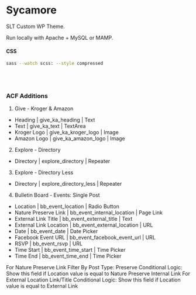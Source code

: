 # Sycamore
SLT Custom WP Theme.

Run locally with Apache + MySQL or MAMP.

#### CSS
```bash
sass --watch scss: --style compressed
```
<br/><br/>
### ACF Additions
1. Give - Kroger & Amazon
  - Heading       | give_ka_heading     | Text
  - Text          | give_ka_text        | TextArea
  - Kroger Logo   | give_ka_kroger_logo | Image
  - Amazon Logo   | give_ka_amazon_logo | Image
2. Explore - Directory
  - Directory | explore_directory | Repeater
3. Explore - Directory Less
  - Directory | explore_directory_less | Repeater
4. Bulletin Board - Events: Single Post
  - Location                | bb_event_location           | Radio Button
  - Nature Preserve Link    | bb_event_internal_location  | Page Link
  - External Link Title     | bb_event_external_title     | Text
  - External Link Location  | bb_event_external_location  | URL
  - Date                    | bb_event_date               | Date Picker
  - Facebook Event URL      | bb_event_facebook_event_url | URL
  - RSVP                    | bb_event_rsvp               | URL
  - Time Start              | bb_event_time_start         | Time Picker
  - Time End                | bb_event_time_end           | Time Picker
  
For Nature Preserve Link
  Filter By Post Type: Preserve
  Conditional Logic: Show this field if
                        Location value is equal to Nature Preserve Internal Link
For External Location Link/Title
  Conditional Logic: Show this field if
                        Location value is equal to External Link
